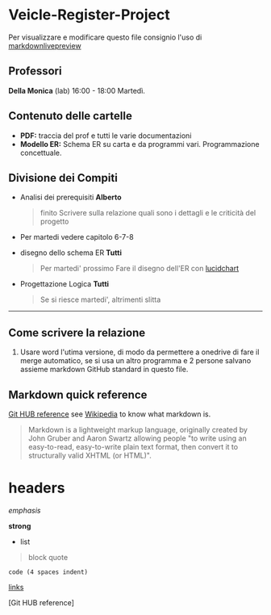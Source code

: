 # Veicle-Register-Project

Per visualizzare e modificare questo file consignio l'uso di [markdownlivepreview](https://markdownlivepreview.com/)

## Professori
**Della Monica** (lab) 16:00 - 18:00 Martedì.

Contenuto delle cartelle
----

* **PDF:** traccia del prof e tutti le varie documentazioni
* **Modello ER:** Schema ER su carta e da programmi vari. Programmazione concettuale.



Divisione dei Compiti
----
* Analisi dei prerequisiti **Alberto**
    > finito
    > Scrivere sulla relazione quali sono i dettagli e le criticità del progetto

* Per martedi vedere capitolo 6-7-8

* disegno dello schema ER **Tutti**
    > Per martedi' prossimo
    > Fare il disegno dell'ER con [lucidchart](https://www.lucidchart.com/)

* Progettazione Logica **Tutti**
    > Se si riesce martedi', altrimenti slitta

----
## Come scrivere la relazione
1. Usare word l'utima versione, di modo da permettere a onedrive di fare il merge automatico, se si usa un altro programma e 2 persone salvano assieme markdown GitHub standard in questo file.


## Markdown quick reference
[Git HUB reference](https://github.com/evilstreak/markdown-js) see [Wikipedia](https://en.wikipedia.org/wiki/Markdown) to know what markdown is.

> Markdown is a lightweight markup language, originally created by John Gruber and Aaron Swartz allowing people "to write using an easy-to-read, easy-to-write plain text format, then convert it to structurally valid XHTML (or HTML)".

# headers

*emphasis*

**strong**

* list

>block quote

    code (4 spaces indent)

[links](https://wikipedia.org)

[Git HUB reference]
